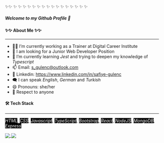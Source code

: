 ✨✨ ✨ ✨ ✨ ✨ ✨ ✨ ✨ ✨ ✨ ✨ ✨ ✨ ✨ ✨ ✨ ✨

##### Welcome to my Github Profile 👋

#### ✨✨ About Me ✨✨

---

- 👩‍🏫 I’m currently working as a Trainer at Digital Career Institute
- 📢 I am looking for a Junior Web Developer Position
- 🌱 I’m currently learning _Jest_ and trying to deepen my knowledge of _Typescript_
- 📫 Email: <s_gulenc@outlook.com>
- 🔗 Linkedin: <https://www.linkedin.com/in/safiye-gulenc>
- 🗨️ I can speak _English_, _German_ and _Turkish_
- 😄 Pronouns: she/her
- 🙌 Respect to anyone

#### 🛠 Tech Stack

---

<p> <span style="background-color:black;color:white"><em>HTML</em></span>, <span style="background-color:black;color:white"><em>CSS</em></span>,  <span style="background-color:black;color:white"><em>Javascript</em></span>, <span style="background-color:black;color:white"><em>TypeScript</em></span>,  <span style="background-color:black;color:white"><em>Bootstrap</em></span>,  <span style="background-color:black;color:white"><em>React</em></span>,  <span style="background-color:black;color:white"><em>NodeJS</em></span>,  <span style="background-color:black;color:white"><em>MongoDB</em></span>,  <span style="background-color:black;color:white"><em>Express</em></span></p>

<!-- [![Readme Card](https://github-readme-stats.vercel.app/api/pin/?username=frausafiye&repo=github-readme-stats)](https://github.com/frausafiye/github-readme-stats)

[![Top Langs](https://github-readme-stats.vercel.app/api/top-langs/?username=frausafiye)](https://github.com/frausafiye/github-readme-stats) -->

<a href="https://github.com/frausafiye/github-readme-stats">
  <img align="center" src="https://github-readme-stats.vercel.app/api?username=frausafiye&theme=dark&show_icons=true" />
</a>

<a href="https://github.com/frausafiye/github-readme-stats">
  <img align="center" src="https://github-readme-stats.vercel.app/api/top-langs/?username=frausafiye&layout=compact&theme=dark" />
</a>
